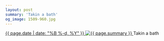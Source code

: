 ```yaml
---
layout: post
summary: 'Takin a bath'
og_image: 1509-960.jpg
---
```


<p>
 <time>
  <a href="/1509">
   {{ page.date | date: "%B %-d, %Y" }}
  </a>
 </time>
 <a href="/1509">
  <img alt="{{ page.summary }}" data-taken="10/30/2021" sizes="(min-width: 700px) 50vw, calc(100vw - 2rem)" src="{{ site.assets_url }}/1509-480.jpg" srcset="{{ site.assets_url }}/1509-240.jpg 240w, {{ site.assets_url }}/1509-480.jpg 480w, {{ site.assets_url }}/1509-720.jpg 720w, {{ site.assets_url }}/1509-960.jpg 960w"/>
 </a>
 <span>
  Takin a bath
 </span>
</p>
